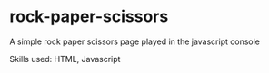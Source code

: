 # rock-paper-scissors
A simple rock paper scissors page played in the javascript console

Skills used: HTML, Javascript

